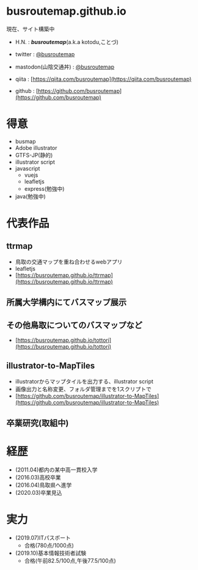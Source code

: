 # busroutemap.github.io
現在、サイト構築中

- H.N. : ***busroutemap***(a.k.a kotodu,ことづ)

- twitter : [@busroutemap](https://twitter.com/busroutemap)
- mastodon(山陰交通丼) : [@busroutemap](https://mstdn.sanin.link/@busroutemap)
- qiita : [https://qiita.com/busroutemap](https://qiita.com/busroutemap)
- github : [https://github.com/busroutemap](https://github.com/busroutemap)

# 得意
- busmap
- Adobe illustrator
- GTFS-JP(静的)
- illustrator script
- javascript
    - vuejs
    - leafletjs
    - express(勉強中)
- java(勉強中)

# 代表作品
## ttrmap
- 鳥取の交通マップを重ね合わせるwebアプリ
- leafletjs
- [https://busroutemap.github.io/ttrmap](https://busroutemap.github.io/ttrmap)

## 所属大学構内にてバスマップ展示

## その他鳥取についてのバスマップなど
- [https://busroutemap.github.io/tottori](https://busroutemap.github.io/tottori)

## illustrator-to-MapTiles
- illustratorからマップタイルを出力する、illustrator script
- 画像出力と名称変更、フォルダ管理までを1スクリプトで
- [https://github.com/busroutemap/illustrator-to-MapTiles](https://github.com/busroutemap/illustrator-to-MapTiles)

## 卒業研究(取組中)

# 経歴
- (2011.04)都内の某中高一貫校入学
- (2016.03)高校卒業
- (2016.04)鳥取県へ進学
- (2020.03)卒業見込

# 実力
- (2019.07)ITパスポート
    - 合格(780点/1000点)
- (2019.10)基本情報技術者試験
    - 合格(午前82.5/100点,午後77.5/100点)

